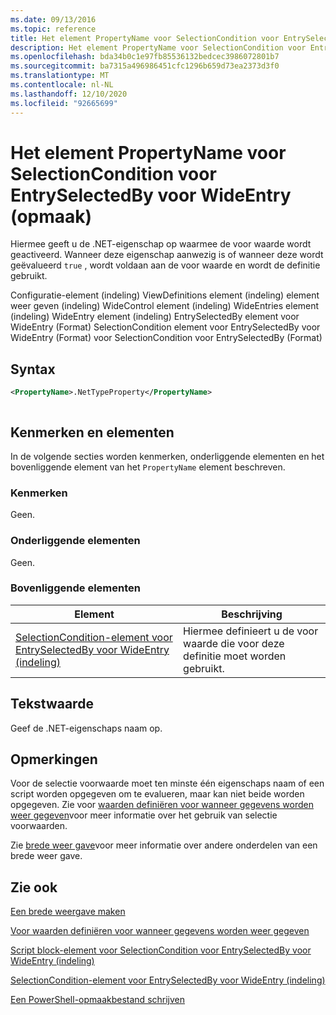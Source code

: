 ```yaml
---
ms.date: 09/13/2016
ms.topic: reference
title: Het element PropertyName voor SelectionCondition voor EntrySelectedBy voor WideEntry (opmaak)
description: Het element PropertyName voor SelectionCondition voor EntrySelectedBy voor WideEntry (opmaak)
ms.openlocfilehash: bda34b0c1e97fb85536132bedcec3986072801b7
ms.sourcegitcommit: ba7315a496986451cfc1296b659d73ea2373d3f0
ms.translationtype: MT
ms.contentlocale: nl-NL
ms.lasthandoff: 12/10/2020
ms.locfileid: "92665699"
---
```

# <a name="propertyname-element-for-selectioncondition-for-entryselectedby-for-wideentry-format"></a>Het element PropertyName voor SelectionCondition voor EntrySelectedBy voor WideEntry (opmaak)

Hiermee geeft u de .NET-eigenschap op waarmee de voor waarde wordt geactiveerd. Wanneer deze eigenschap aanwezig is of wanneer deze wordt geëvalueerd `true` , wordt voldaan aan de voor waarde en wordt de definitie gebruikt.

Configuratie-element (indeling) ViewDefinitions element (indeling) element weer geven (indeling) WideControl element (indeling) WideEntries element (indeling) WideEntry element (indeling) EntrySelectedBy element voor WideEntry (Format) SelectionCondition element voor EntrySelectedBy voor WideEntry (Format) voor SelectionCondition voor EntrySelectedBy (Format)

## <a name="syntax"></a>Syntax

```xml
<PropertyName>.NetTypeProperty</PropertyName>
```

```csharp

```

## <a name="attributes-and-elements"></a>Kenmerken en elementen

In de volgende secties worden kenmerken, onderliggende elementen en het bovenliggende element van het `PropertyName` element beschreven.

### <a name="attributes"></a>Kenmerken

Geen.

### <a name="child-elements"></a>Onderliggende elementen

Geen.

### <a name="parent-elements"></a>Bovenliggende elementen

|Element|Beschrijving|
|-------------|-----------------|
|[SelectionCondition-element voor EntrySelectedBy voor WideEntry (indeling)](./selectioncondition-element-for-entryselectedby-for-widecontrol-format.md)|Hiermee definieert u de voor waarde die voor deze definitie moet worden gebruikt.|

## <a name="text-value"></a>Tekstwaarde

Geef de .NET-eigenschaps naam op.

## <a name="remarks"></a>Opmerkingen

Voor de selectie voorwaarde moet ten minste één eigenschaps naam of een script worden opgegeven om te evalueren, maar kan niet beide worden opgegeven. Zie voor [waarden definiëren voor wanneer gegevens worden weer gegeven](./defining-conditions-for-displaying-data.md)voor meer informatie over het gebruik van selectie voorwaarden.

Zie [brede weer gave](./creating-a-wide-view.md)voor meer informatie over andere onderdelen van een brede weer gave.

## <a name="see-also"></a>Zie ook

[Een brede weergave maken](./creating-a-wide-view.md)

[Voor waarden definiëren voor wanneer gegevens worden weer gegeven](./defining-conditions-for-displaying-data.md)

[Script block-element voor SelectionCondition voor EntrySelectedBy voor WideEntry (indeling)](./scriptblock-element-for-selectioncondition-for-entryselectedby-for-widecontrol-format.md)

[SelectionCondition-element voor EntrySelectedBy voor WideEntry (indeling)](./selectioncondition-element-for-entryselectedby-for-widecontrol-format.md)

[Een PowerShell-opmaakbestand schrijven](./writing-a-powershell-formatting-file.md)
